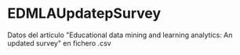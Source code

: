 # EDMLAUpdatepSurvey
Datos del artículo "Educational data mining and learning analytics: An updated survey"  en fichero .csv 
